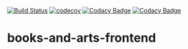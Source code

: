 [![Build Status](https://travis-ci.com/dev-11/books-and-arts-frontend.svg?branch=master)](https://travis-ci.com/dev-11/books-and-arts-frontend)
[![codecov](https://codecov.io/gh/dev-11/books-and-arts-frontend/branch/master/graph/badge.svg)](https://codecov.io/gh/dev-11/books-and-arts-frontend)
[![Codacy Badge](https://app.codacy.com/project/badge/Grade/a398860f75054217a32f2a54c59b5746)](https://www.codacy.com/manual/dev-11/books-and-arts-frontend?utm_source=github.com&amp;utm_medium=referral&amp;utm_content=dev-11/books-and-arts-frontend&amp;utm_campaign=Badge_Grade)
[![Codacy Badge](https://app.codacy.com/project/badge/Coverage/a398860f75054217a32f2a54c59b5746)](https://www.codacy.com/manual/dev-11/books-and-arts-frontend?utm_source=github.com&utm_medium=referral&utm_content=dev-11/books-and-arts-frontend&utm_campaign=Badge_Coverage)

# books-and-arts-frontend
